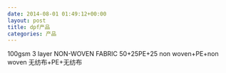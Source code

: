 ```yaml
---
date: 2014-08-01 01:49:12+00:00
layout: post
title: dpf产品
categories: 产品
---
```


100gsm 3 layer NON-WOVEN FABRIC
50+25PE+25
non woven+PE+non woven
无纺布+PE+无纺布
